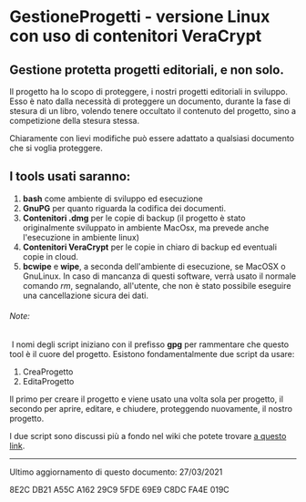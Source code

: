 # GestioneProgetti - versione Linux con uso di contenitori VeraCrypt
## Gestione protetta progetti editoriali, e non solo.

 Il progetto ha lo scopo di proteggere, i nostri progetti editoriali in sviluppo. Esso è nato dalla necessità di proteggere un documento, durante la fase di stesura di un libro, volendo tenere occultato il contenuto del progetto, sino a competizione della stesura stessa.
 
 Chiaramente con lievi modifiche può essere adattato a qualsiasi documento che si voglia proteggere.
 
## I tools usati saranno:
  
 1. **bash** come ambiente di sviluppo ed esecuzione
 2. **GnuPG** per quanto riguarda la codifica dei documenti.
 3. **Contenitori .dmg** per le copie di backup (il progetto è stato originalmente sviluppato in ambiente MacOsx, ma prevede anche l'esecuzione in ambiente linux)
 4. **Contenitori VeraCrypt** per le copie in chiaro di backup ed eventuali copie in cloud.
 5. **bcwipe** e **wipe**, a seconda dell'ambiente di esecuzione, se MacOSX o GnuLinux. In caso di mancanza di questi software, verrà usato il normale comando *rm*, segnalando, all'utente, che non è stato possibile eseguire una cancellazione sicura dei dati.


###### Note:
 I nomi degli script iniziano con il prefisso **gpg** per rammentare che questo tool è il cuore del progetto. Esistono fondamentalmente due script da usare:

1. CreaProgetto
2. EditaProgetto

Il primo per creare il progetto e viene usato una volta sola per progetto, il secondo per aprire, editare, e chiudere, proteggendo nuovamente, il nostro progetto. 

I due script sono discussi più a fondo nel wiki che potete trovare [a questo link](https://gitlab.com/joseph.curto/GestioneProgetti/-/wikis/home).

***

Ultimo aggiornamento di questo documento: 27/03/2021

8E2C DB21 A55C A162 29C9  5FDE 69E9 C8DC FA4E 019C
